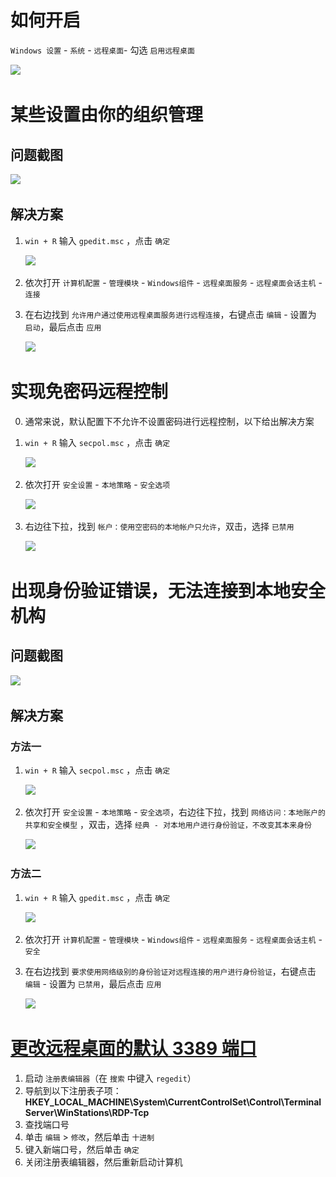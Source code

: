 # 如何开启

​`Windows 设置`​ - `系统`​ - `远程桌面`​ - 勾选 `启用远程桌面`​

​![](https://img.pcdiy.xyz/file/6e2c65bec376a4bb0dfc2.png)​

# 某些设置由你的组织管理

## 问题截图

​![](https://img.pcdiy.xyz/file/f7edf521fd3eddabed3f6.png)​

## 解决方案

1. ​`win + R`​ 输入 `gpedit.msc`​ ，点击 `确定`​

    ​![](https://img.pcdiy.xyz/file/d930ca650bcf3d3cf3390.png)​
2. 依次打开 `计算机配置`​ - `管理模块`​ - `Windows组件`​ - `远程桌面服务`​ - `远程桌面会话主机`​ - `连接`​
3. 在右边找到 `允许用户通过使用远程桌面服务进行远程连接`​ ，右键点击 `编辑`​ - 设置为 `启动`​，最后点击 `应用`​

    ​![](https://img.pcdiy.xyz/file/a70bac33c7147dff1b81a.png)​

# 实现免密码远程控制

0. 通常来说，默认配置下不允许不设置密码进行远程控制，以下给出解决方案
1. ​`win + R`​ 输入 `secpol.msc`​ ，点击 `确定`​

    ​![](https://img.pcdiy.xyz/file/849fff65e738f72236f97.png)​
2. 依次打开 `安全设置`​ - `本地策略`​ - `安全选项`​

    ​![](https://img.pcdiy.xyz/file/7374429b79cd06acf4dce.png)​
3. 右边往下拉，找到 `帐户：使用空密码的本地帐户只允许`​ ，双击，选择 `已禁用`​

    ​![](https://img.pcdiy.xyz/file/4e94280ae7769d0ed43d5.png)​

# 出现身份验证错误，无法连接到本地安全机构

## 问题截图

​![](https://img.pcdiy.xyz/file/2138aa6dd35c042ec44f1.png)​

## 解决方案

### 方法一

1. ​`win + R`​ 输入 `secpol.msc`​ ，点击 `确定`​

    ​![](https://img.pcdiy.xyz/file/849fff65e738f72236f97.png)​
2. 依次打开 `安全设置`​ - `本地策略`​ - `安全选项`​，右边往下拉，找到 `网络访问：本地账户的共享和安全模型`​ ，双击，选择 `经典 - 对本地用户进行身份验证，不改变其本来身份`​

    ​![](https://img.pcdiy.xyz/file/a1cf6f99bee4d048c05e3.png)​

### 方法二

1. ​`win + R`​ 输入 `gpedit.msc`​ ，点击 `确定`​

    ​![](https://img.pcdiy.xyz/file/d930ca650bcf3d3cf3390.png)​
2. 依次打开 `计算机配置`​ - `管理模块`​ - `Windows组件`​ - `远程桌面服务`​ - `远程桌面会话主机`​ - `安全`​
3. 在右边找到 `要求使用网络级别的身份验证对远程连接的用户进行身份验证`​ ，右键点击 `编辑`​ - 设置为 `已禁用`​，最后点击 `应用`​

    ​![](https://img.pcdiy.xyz/file/16c5ab95c196b9236a58e.png)​

# [更改远程桌面的默认 3389 端口](https://learn.microsoft.com/zh-cn/windows-server/remote/remote-desktop-services/clients/change-listening-port)

1. 启动 `注册表编辑器`（在 `搜索` 中键入 `regedit`）
2. 导航到以下注册表子项：**HKEY_LOCAL_MACHINE\System\CurrentControlSet\Control\Terminal Server\WinStations\RDP-Tcp**
3. 查找端口号
4. 单击 `编辑` \> `修改`，然后单击 `十进制`
5. 键入新端口号，然后单击 `确定`
6. 关闭注册表编辑器，然后重新启动计算机